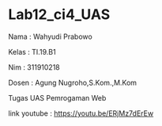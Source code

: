 # Lab12_ci4_UAS

<p> Nama  : Wahyudi Prabowo </p>
<p> Kelas : TI.19.B1 </p>
<p> Nim   : 311910218 </P>
<p> Dosen : Agung Nugroho,S.Kom.,M.Kom </p>

Tugas UAS Pemrogaman Web

link youtube : https://youtu.be/ERjMz7dErEw
